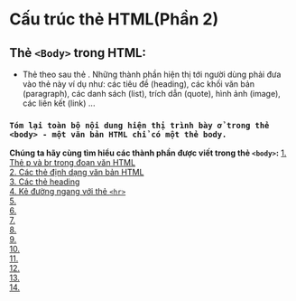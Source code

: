 # Cấu trúc thẻ HTML(Phần 2)
## Thẻ `<Body>` trong HTML:  
- Thẻ <body> theo sau thẻ <head>. Những thành phần hiện thị tới người dùng phải đưa vào thẻ này ví dụ như: các tiêu đề (heading), các khối văn bản (paragraph), các danh sách (list), trích dẫn (quote), hình ảnh (image), các liên kết (link) ... 
### `Tóm lại toàn bộ nội dung hiện thị trình bày ở trong thẻ <body> - một văn bản HTML chỉ có một thẻ body.`  
 **Chúng ta hãy cùng tìm hiểu các thành phần được viết trong thẻ `<body>`:**
  [1. Thẻ p và br trong đoạn văn HTML](https://github.com/huynhdn147/How-to-learn-HTML/blob/master/HTML/HeaderHTML.md)  
  [2. Các thẻ định dạng văn bản HTML](https://github.com/huynhdn147/How-to-learn-HTML/blob/master/HTML/HeaderHTML.md)  
  [3. Các thẻ heading](https://github.com/huynhdn147/How-to-learn-HTML/blob/master/HTML/HeaderHTML.md)  
  [4. Kẻ đường ngang với thẻ `<hr>`](https://github.com/huynhdn147/How-to-learn-HTML/blob/master/HTML/HeaderHTML.md)  
  [5. ](https://github.com/huynhdn147/How-to-learn-HTML/blob/master/HTML/HeaderHTML.md)  
  [6. ](https://github.com/huynhdn147/How-to-learn-HTML/blob/master/HTML/HeaderHTML.md)  
  [7. ](https://github.com/huynhdn147/How-to-learn-HTML/blob/master/HTML/HeaderHTML.md)  
  [8. ](https://github.com/huynhdn147/How-to-learn-HTML/blob/master/HTML/HeaderHTML.md)  
  [9. ](https://github.com/huynhdn147/How-to-learn-HTML/blob/master/HTML/HeaderHTML.md)  
  [10. ](https://github.com/huynhdn147/How-to-learn-HTML/blob/master/HTML/HeaderHTML.md)  
  [11. ](https://github.com/huynhdn147/How-to-learn-HTML/blob/master/HTML/HeaderHTML.md)  
  [12. ](https://github.com/huynhdn147/How-to-learn-HTML/blob/master/HTML/HeaderHTML.md)  
  [13. ](https://github.com/huynhdn147/How-to-learn-HTML/blob/master/HTML/HeaderHTML.md)  
  [14. ](https://github.com/huynhdn147/How-to-learn-HTML/blob/master/HTML/HeaderHTML.md)  
